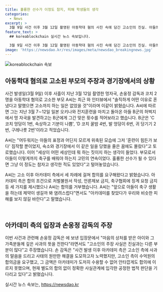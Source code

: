 ```yaml
---
title: 훌륭한 선수가 이정도 참지, 피해 학생들의 생각
categories:
  - News
excerpt: >
  3월 9일 사건 이후 3월 12일 촬영된 아동학대 혐의 사진 속에 담긴 고소인의 진실. 아들의 몸에 상처를 발견한 부모는 코치들의 학대에 대해 물었으나 아카데미는 해명으로 무마하려 했음. 고소인은 아들의 피해와 아카데미의 압력에 우려를 표명하며 합의를 거부함. 감독은 주장을 부인하고 합의금 요구 여부를 강조함. 사태의 진실과 법적 판단을 염두에 둔 상황.
feature_text: >
  ## koreablockchain 실시간 뉴스 속보입니다.

  3월 9일 사건 이후 3월 12일 촬영된 아동학대 혐의 사진 속에 담긴 고소인의 진실. 아들의 몸에 상처를 발견한 부모는 코치들의 학대에 대해 물었으나 아카데미는 해명으로 무마하려 했음. 고소인은 아들의 피해와 아카데미의 압력에 우려를 표명하며 합의를 거부함. 감독은 주장을 부인하고 합의금 요구 여부를 강조함. 사태의 진실과 법적 판단을 염두에 둔 상황.
image: 'https://newsdao.kr/res/images/meta/newsdao_breakingnews.jpg'
---
```


<p><img src="https://newsdao.kr/res/images/meta/newsdao_breakingnews.jpg" alt="koreablockchain 속보" /></p>

<h2 data-ke-size="size26">아동학대 혐의로 고소된 부모의 주장과 경기장에서의 상황</h2>

<p data-ke-size="size16">사건 발생일(3월 9일) 이후 사흘이 지난 3월 12일 촬영한 멍자국, 손웅정 감독과 코치 2명을 아동학대 혐의로 고소한 부모 A씨는 최근 와 인터뷰에서 "솔직하게 어떤 이유로 혼냈다고 말했으면 고소까지 하는 일은 없었을 것"이라며 이같이 밝혔습니다. A씨에 따르면 그는 지난 3월 7∼12일 일본 오키나와 전지훈련을 마치고 돌아온 아들 B군의 허벅지에서 멍 자국을 발견하고는 B군에게 그간 맞은 횟수를 적어보라고 했습니다. B군은 'C 코치 엉덩이 1번, 속상하고 기분이 나쁨', 'D 코치 꿀밤 4번, 발 엉덩이 6번, 귀 당기기 2번, 구레나룻 2번'이라고 적었습니다.</p>

<p data-ke-size="size16">A씨는 "어두워지는 아들의 표정과 어딘지 모르게 위축된 모습에 그저 '훈련이 힘든가 보다' 짐작할 뿐이었지, 숙소와 경기장에서 이 같은 일을 당했을 줄은 꿈에도 몰랐다"고 토로했습니다. 이어 "세상이 어떤 세상인데 뭐 하는 짓이지 하는 생각이 들었다. 부모로서 아들이 이렇게까지 축구를 배워야 하는지 고민의 연속이었다. 훌륭한 선수가 될 수 있다면 그냥 이 정도는 참자고 생각한 적도 있었다"고 털어놓았습니다.</p>

<p data-ke-size="size16">A씨는 고소 이후 아카데미 측에서 세 차례에 걸쳐 합의를 요구해왔다고 밝혔습니다. 아카데미 측은 합의 조건으로 처벌불원서 작성, 언론제보 금지, 축구협회에 징계 요청 금지 등 세 가지를 제시했으나 A씨는 합의를 거부했습니다. A씨는 "앞으로 아들이 축구 생활을 하는데 제약이 생길까 봐 염려스럽다"면서도 "아카데미를 찾았다가 우리와 비슷한 피해를 보지 않길 바란다"고 말했습니다.</p>

<p data-ke-size="size16">&nbsp;</p>

<h2 data-ke-size="size26">아카데미 측의 입장과 손웅정 감독의 주장</h2>

<p data-ke-size="size16">이번 사건과 관련해 손웅정 감독은 에 보낸 입장문에서 "마음의 상처를 받은 아이와 그 가족분들께 깊은 사과의 뜻을 전한다"라면서도 "고소인의 주장 사실은 진실과는 다른 부분이 많다"고 주장했습니다. 손 감독은 "사건 발생 이후 아카데미 측은 고소인 측에 사과의 말씀을 드리고 사태의 원만한 해결을 도모하고자 노력했지만, 고소인 측이 수억원의 합의금을 요구했고, 그 금액은 아카데미가 도저히 수용할 수 없어 안타깝게도 합의에 이르지 못했으며, 현재 별도의 합의 없이 정확한 사실관계에 입각한 공정한 법적 판단을 기다리고 있다"고 밝혔습니다.</p>
실시간 뉴스 속보는, <a href="https://newsdao.kr" rel="dofollow">https://newsdao.kr</a>


